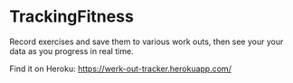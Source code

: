 # TrackingFitness
Record exercises and save them to various work outs, then see your your data as you progress in real time. 

Find it on Heroku: https://werk-out-tracker.herokuapp.com/ 

